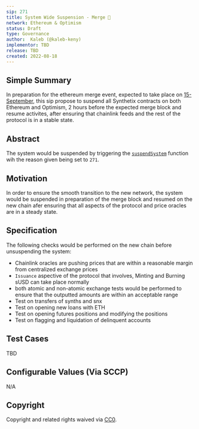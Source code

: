 ```yaml
---
sip: 271
title: System Wide Suspension - Merge 🐼 
network: Ethereum & Optimism
status: Draft
type: Governance
author:  Kaleb (@kaleb-keny)
implementor: TBD
release: TBD
created: 2022-08-18
---
```


## Simple Summary

In preparation for the ethereum merge event, expected to take place on [15-September](https://bordel.wtf/), this sip propose to suspend all Synthetix contracts on both Ethereum and Optimism, 2 hours before the expected merge block and resume activites, after ensuring that chainlink feeds and the rest of the protocol is in a stable state.

## Abstract

<!--A short (~200 word) description of the proposed change, the abstract should clearly describe the proposed change. This is what *will* be done if the SIP is implemented, not *why* it should be done or *how* it will be done. If the SIP proposes deploying a new contract, write, "we propose to deploy a new contract that will do x".-->

The system would be suspended by triggering the [`suspendSystem`](https://etherscan.io/address/0x696c905F8F8c006cA46e9808fE7e00049507798F#writeContract#F20) function wih the reason given being set to `271`.

## Motivation

<!--This is the problem statement. This is the *why* of the SIP. It should clearly explain *why* the current state of the protocol is inadequate.  It is critical that you explain *why* the change is needed, if the SIP proposes changing how something is calculated, you must address *why* the current calculation is innaccurate or wrong. This is not the place to describe how the SIP will address the issue!-->

In order to ensure the smooth transition to the new network, the system would be suspended in preparation of the merge block and resumed on the new chain afer ensuring that all aspects of the protocol and price oracles are in a steady state.

## Specification

The following checks would be performed on the new chain before unsuspending the system:
- Chainlink oracles are pushing prices that are within a reasonable margin from centralized exchange prices
- `Issuance` aspective of the protocol that involves, Minting and Burning sUSD can take place normally
- both atomic and non-atomic exchange tests would be performed to ensure that the outputted amounts are within an acceptable range  
- Test on transfers of synths and snx
- Test on opening new loans with ETH
- Test on opening futures positions and modifying the positions
- Test on flagging and liquidation of delinquent accounts

## Test Cases

TBD

## Configurable Values (Via SCCP)

N/A

## Copyright

Copyright and related rights waived via [CC0](https://creativecommons.org/publicdomain/zero/1.0/).
